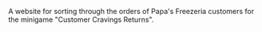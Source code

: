 A website for sorting through the orders of Papa's Freezeria customers for the minigame "Customer Cravings Returns".
